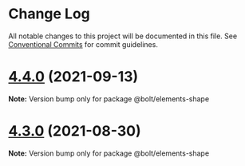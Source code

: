 # Change Log

All notable changes to this project will be documented in this file.
See [Conventional Commits](https://conventionalcommits.org) for commit guidelines.

# [4.4.0](https://github.com/bolt-design-system/bolt/tree/master/packages/elements/bolt-text-link/compare/v4.3.0...v4.4.0) (2021-09-13)

**Note:** Version bump only for package @bolt/elements-shape





# [4.3.0](https://github.com/bolt-design-system/bolt/tree/master/packages/elements/bolt-text-link/compare/v4.2.3...v4.3.0) (2021-08-30)

**Note:** Version bump only for package @bolt/elements-shape
